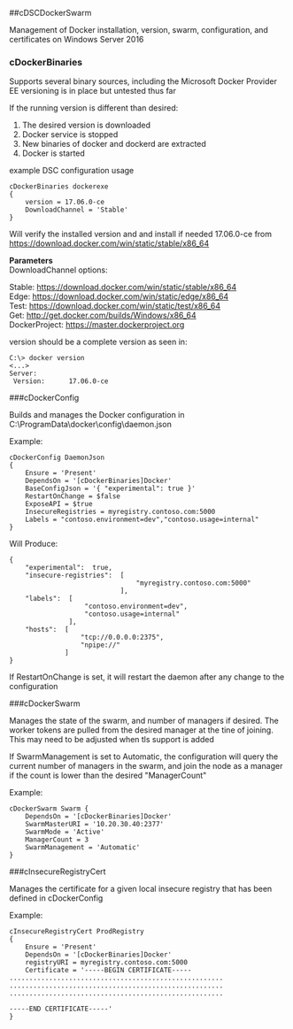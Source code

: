 ##cDSCDockerSwarm

Management of Docker installation, version, swarm, configuration, and certificates on Windows Server 2016

### cDockerBinaries

Supports several binary sources, including the Microsoft Docker Provider
EE versioning is in place but untested thus far

If the running version is different than desired:  

1. The desired version is downloaded
2. Docker service is stopped
3. New binaries of docker and dockerd are extracted
4. Docker is started
 
example DSC configuration usage
```
cDockerBinaries dockerexe
{
	version = 17.06.0-ce
	DownloadChannel = 'Stable'
}
```
Will verify the installed version and and install if needed 17.06.0-ce from https://download.docker.com/win/static/stable/x86_64

**Parameters**  
DownloadChannel options:

 Stable: https://download.docker.com/win/static/stable/x86_64  
 Edge: https://download.docker.com/win/static/edge/x86_64  
 Test: https://download.docker.com/win/static/test/x86_64  
 Get: http://get.docker.com/builds/Windows/x86_64  
 DockerProject: https://master.dockerproject.org  

version should be a complete version as seen in:  
```
C:\> docker version  
<...>  
Server:  
 Version:      17.06.0-ce
```

###cDockerConfig

Builds and manages the Docker configuration in C:\ProgramData\docker\config\daemon.json

Example:
```
cDockerConfig DaemonJson
{
    Ensure = 'Present'
    DependsOn = '[cDockerBinaries]Docker'
    BaseConfigJson = '{ "experimental": true }'  
    RestartOnChange = $false
    ExposeAPI = $true
    InsecureRegistries = myregistry.contoso.com:5000
    Labels = "contoso.environment=dev","contoso.usage=internal"
}
```

Will Produce:
```
{
    "experimental":  true,
    "insecure-registries":  [
                                "myregistry.contoso.com:5000"
                            ],
    "labels":  [
                   "contoso.environment=dev",
                   "contoso.usage=internal"
               ],
    "hosts":  [
                  "tcp://0.0.0.0:2375",
                  "npipe://"
              ]
}
```
If RestartOnChange is set, it will restart the daemon after any change to the configuration

###cDockerSwarm

Manages the state of the swarm, and number of managers if desired. The worker tokens are pulled from the desired manager at the tine of joining. This may need to be adjusted when tls support is added

If SwarmManagement is set to Automatic, the configuration will query the current number of managers in the swarm, and join the node as a manager if the count is lower than the desired "ManagerCount"

Example:
```
cDockerSwarm Swarm {
    DependsOn = '[cDockerBinaries]Docker'
    SwarmMasterURI = '10.20.30.40:2377'
    SwarmMode = 'Active'
    ManagerCount = 3
    SwarmManagement = 'Automatic'
}
```

###cInsecureRegistryCert

Manages the certificate for a given local insecure registry that has been defined in cDockerConfig 

Example:
```
cInsecureRegistryCert ProdRegistry
{
    Ensure = 'Present'
    DependsOn = '[cDockerBinaries]Docker'
    registryURI = myregistry.contoso.com:5000
    Certificate = '-----BEGIN CERTIFICATE-----
......................................................
......................................................
......................................................

-----END CERTIFICATE-----'
}
```